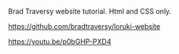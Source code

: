 Brad Traversy website tutorial. Html and CSS only. 

https://github.com/bradtraversy/loruki-website

https://youtu.be/p0bGHP-PXD4
